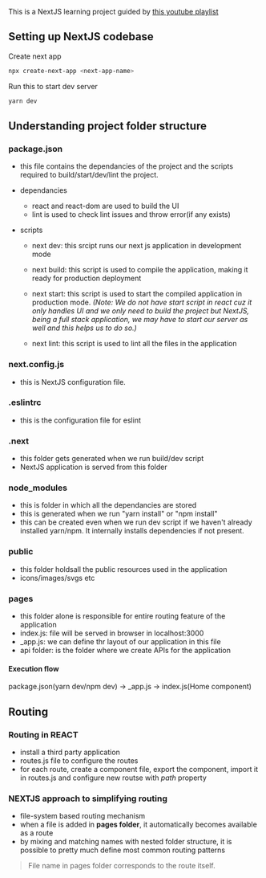This is a NextJS learning project guided by [this youtube playlist](https://youtube.com/playlist?list=PLC3y8-rFHvwgC9mj0qv972IO5DmD-H0ZH)

## Setting up NextJS codebase

Create next app

```bash
npx create-next-app <next-app-name>
```

Run this to start dev server

```bash
yarn dev
```

## Understanding project folder structure

### package.json

- this file contains the dependancies of the project and the scripts required to build/start/dev/lint the project.

- dependancies

  - react and react-dom are used to build the UI
  - lint is used to check lint issues and throw error(if any exists)

- scripts

  - next dev: this srcipt runs our next js application in development mode
  - next build: this script is used to compile the application, making it ready for production deployment
  - next start: this script is used to start the compiled application in production mode.
    _(Note: We do not have start script in react cuz it only handles UI and we only need to build the project but NextJS, being a full stack application, we may have to start our server as well and this helps us to do so.)_

  - next lint: this script is used to lint all the files in the application

### next.config.js

- this is NextJS configuration file.

### .eslintrc

- this is the configuration file for eslint

### .next

- this folder gets generated when we run build/dev script
- NextJS application is served from this folder

### node_modules

- this is folder in which all the dependancies are stored
- this is generated when we run "yarn install" or "npm install"
- this can be created even when we run dev script if we haven't already installed yarn/npm.
  It internally installs dependencies if not present.

### public

- this folder holdsall the public resources used in the application
- icons/images/svgs etc

### pages

- this folder alone is responsible for entire routing feature of the application
- index.js: file will be served in browser in localhost:3000
- \_app.js: we can define thr layout of our application in this file
- api folder: is the folder where we create APIs for the application

#### Execution flow

package.json(yarn dev/npm dev) -> \_app.js -> index.js(Home component)

## Routing

### Routing in REACT

- install a third party application
- routes.js file to configure the routes
- for each route, create a component file, export the component, import it in routes.js and configure new routse with _path_ property

### NEXTJS approach to simplifying routing

- file-system based routing mechanism
- when a file is added in **pages folder**, it automatically becomes available as a route
- by mixing and matching names with nested folder structure, it is possible to pretty much define most common routing patterns

> File name in pages folder corresponds to the route itself.
